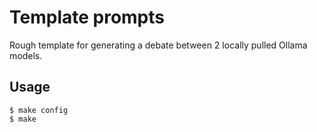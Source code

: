 # Template prompts

Rough template for generating a debate between 2 locally pulled Ollama models.

## Usage

```console
$ make config
$ make 
```
